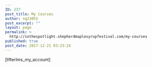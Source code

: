 ```yaml
---
ID: 237
post_title: My Courses
author: ng23055
post_excerpt: ""
layout: page
permalink: >
  http://inthespotlight.shepherdmaplesyrupfestival.com/my-courses
published: true
post_date: 2017-12-21 03:23:24
---
```

[lifterlms_my_account]